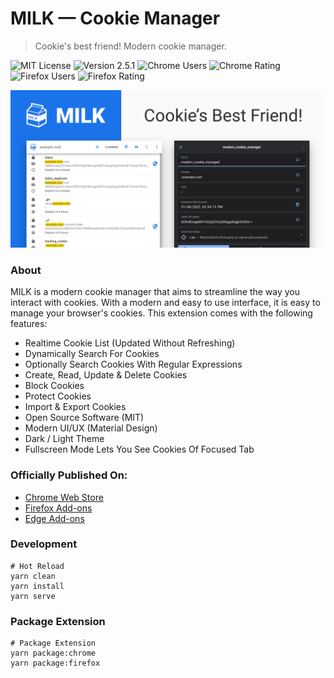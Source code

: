 # MILK — Cookie Manager
> Cookie's best friend! Modern cookie manager.

![MIT License](https://img.shields.io/badge/License-MIT-yellow.svg?style=for-the-badge&color=1A73E8)
![Version 2.5.1](https://img.shields.io/badge/Version-2.5.1-yellow.svg?style=for-the-badge&color=1A73E8)
![Chrome Users](https://img.shields.io/chrome-web-store/d/haipckejfdppjfblgondaakgckohcihp.svg?style=for-the-badge&color=1A73E8&label=chrome-users)
![Chrome Rating](https://img.shields.io/chrome-web-store/rating/haipckejfdppjfblgondaakgckohcihp.svg?style=for-the-badge&color=1A73E8&label=chrome-rating)
![Firefox Users](https://img.shields.io/amo/users/milk-cookie-manager.svg?style=for-the-badge&color=1A73E8&label=firefox-users)
![Firefox Rating](https://img.shields.io/amo/rating/milk-cookie-manager.svg?style=for-the-badge&color=1A73E8&label=firefox-rating)

![screenshot](assets/images/github-banner.png)

### About

MILK is a modern cookie manager that aims to streamline the way you interact with cookies. With a modern and easy to use interface, it is easy to manage your browser's cookies. This extension comes with the following features:

- Realtime Cookie List (Updated Without Refreshing)
- Dynamically Search For Cookies
- Optionally Search Cookies With Regular Expressions
- Create, Read, Update & Delete Cookies
- Block Cookies
- Protect Cookies
- Import & Export Cookies
- Open Source Software (MIT)
- Modern UI/UX (Material Design)
- Dark / Light Theme
- Fullscreen Mode Lets You See Cookies Of Focused Tab

### Officially Published On:

- [Chrome Web Store](https://chromewebstore.google.com/detail/milk-%E2%80%94-cookie-manager/haipckejfdppjfblgondaakgckohcihp)
- [Firefox Add-ons](https://addons.mozilla.org/en-US/firefox/addon/milk-cookie-manager)
- [Edge Add-ons](https://microsoftedge.microsoft.com/addons/detail/milk-%E2%80%94-cookie-manager/jlephceclngfdednjllhjmjmbcjolhhl)

### Development

```shell
# Hot Reload
yarn clean
yarn install
yarn serve
```

### Package Extension

```shell
# Package Extension
yarn package:chrome
yarn package:firefox
```
